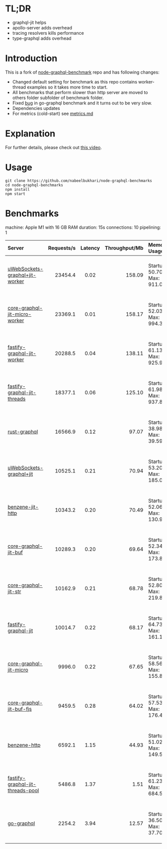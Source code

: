 # TL;DR

- graphql-jit helps
- apollo-server adds overhead
- tracing resolvers kills performance
- type-graphql adds overhead

# Introduction

This is a fork of [node-graphql-benchmark](https://github.com/benawad/node-graphql-benchmarks) repo and has following changes:

- Changed default setting for benchmark as this repo contains worker-thread examples so it takes more time to start.
- All benchmarks that perform slower than http server are moved to others folder subfolder of benchmark folder.
- Fixed [bug](https://github.com/nabeelbukhari/node-graphql-benchmarks/blob/127b19c31d8eeba25a66889f58d3518bf082b556/other-benchmarks/go-gql/server.go#L25) in go-graphql benchmark and it turns out to be very slow.
- Dependencies updates
- For metrics (cold-start) see [metrics.md](METRICS.md)

# Explanation

For further details, please check out [this video](https://www.youtube.com/watch?v=JbV7MCeEPb8).

# Usage

```
git clone https://github.com/nabeelbukhari/node-graphql-benchmarks
cd node-graphql-benchmarks
npm install
npm start
```

# Benchmarks
machine: Apple M1 with 16 GB RAM
duration: 15s
connections: 10
pipelining: 1

| Server                                                                                                                                            | Requests/s | Latency | Throughput/Mb | Memory Usage                    | CPU Usage                                     |
| :--                                                                                                                                               | --:        | :-:     | --:           | :--                             | :--                                           |
| [uWebSockets-graphql+jit-worker](https://github.com/benawad/node-graphql-benchmarks/tree/master/benchmarks/uWebSockets-graphql+jit-worker.js)     | 23454.4    | 0.02    | 158.09        | Startup: 50.70MB, Max: 911.05MB | User: 46970.86 sec(s), System: 8960.71 sec(s) |
| [core-graphql-jit-micro-worker](https://github.com/benawad/node-graphql-benchmarks/tree/master/benchmarks/core-graphql-jit-micro-worker.js)       | 23369.1    | 0.01    | 158.17        | Startup: 52.03MB, Max: 994.34MB | User: 46771.62 sec(s), System: 8391.56 sec(s) |
| [fastify-graphql-jit-worker](https://github.com/benawad/node-graphql-benchmarks/tree/master/benchmarks/fastify-graphql-jit-worker.js)             | 20288.5    | 0.04    | 138.11        | Startup: 61.13MB, Max: 925.95MB | User: 43874.15 sec(s), System: 8092.39 sec(s) |
| [fastify-graphql-jit-threads](https://github.com/benawad/node-graphql-benchmarks/tree/master/benchmarks/fastify-graphql-jit-threads.js)           | 18377.1    | 0.06    | 125.10        | Startup: 61.98MB, Max: 937.84MB | User: 42952.13 sec(s), System: 7953.93 sec(s) |
| [rust-graphql](https://github.com/benawad/node-graphql-benchmarks/tree/master/benchmarks/rust-graphql.js)                                         | 16566.9    | 0.12    | 97.07         | Startup: 38.98MB, Max: 39.59MB  | User: 3.06 sec(s), System: 0.54 sec(s)        |
| [uWebSockets-graphql+jit](https://github.com/benawad/node-graphql-benchmarks/tree/master/benchmarks/uWebSockets-graphql+jit.js)                   | 10525.1    | 0.21    | 70.94         | Startup: 53.20MB, Max: 185.02MB | User: 14890.97 sec(s), System: 1816.20 sec(s) |
| [benzene-jit-http](https://github.com/benawad/node-graphql-benchmarks/tree/master/benchmarks/benzene-jit-http.js)                                 | 10343.2    | 0.20    | 70.49         | Startup: 52.06MB, Max: 130.95MB | User: 13597.48 sec(s), System: 1000.61 sec(s) |
| [core-graphql-jit-buf](https://github.com/benawad/node-graphql-benchmarks/tree/master/benchmarks/core-graphql-jit-buf.js)                         | 10289.3    | 0.20    | 69.64         | Startup: 52.34MB, Max: 173.89MB | User: 13671.29 sec(s), System: 1034.00 sec(s) |
| [core-graphql-jit-str](https://github.com/benawad/node-graphql-benchmarks/tree/master/benchmarks/core-graphql-jit-str.js)                         | 10162.9    | 0.21    | 68.78         | Startup: 52.80MB, Max: 219.83MB | User: 13713.42 sec(s), System: 1078.50 sec(s) |
| [fastify-graphql-jit](https://github.com/benawad/node-graphql-benchmarks/tree/master/benchmarks/fastify-graphql-jit.js)                           | 10014.7    | 0.22    | 68.17         | Startup: 64.73MB, Max: 161.19MB | User: 13504.67 sec(s), System: 982.71 sec(s)  |
| [core-graphql-jit-micro](https://github.com/benawad/node-graphql-benchmarks/tree/master/benchmarks/core-graphql-jit-micro.js)                     | 9996.0     | 0.22    | 67.65         | Startup: 58.56MB, Max: 155.80MB | User: 13822.18 sec(s), System: 979.63 sec(s)  |
| [core-graphql-jit-buf-fjs](https://github.com/benawad/node-graphql-benchmarks/tree/master/benchmarks/core-graphql-jit-buf-fjs.js)                 | 9459.5     | 0.28    | 64.02         | Startup: 57.53MB, Max: 176.45MB | User: 13630.69 sec(s), System: 1024.04 sec(s) |
| [benzene-http](https://github.com/benawad/node-graphql-benchmarks/tree/master/benchmarks/benzene-http.js)                                         | 6592.1     | 1.15    | 44.93         | Startup: 51.02MB, Max: 149.50MB | User: 13873.43 sec(s), System: 917.35 sec(s)  |
| [fastify-graphql-jit-threads-pool](https://github.com/benawad/node-graphql-benchmarks/tree/master/benchmarks/fastify-graphql-jit-threads-pool.js) | 5486.8     | 1.37    | 1.51          | Startup: 61.23MB, Max: 684.52MB | User: 19880.21 sec(s), System: 4186.40 sec(s) |
| [go-graphql](https://github.com/benawad/node-graphql-benchmarks/tree/master/benchmarks/go-graphql.js)                                             | 2254.2     | 3.94    | 12.57         | Startup: 36.50MB, Max: 37.70MB  | User: 4.08 sec(s), System: 2.16 sec(s)        |
